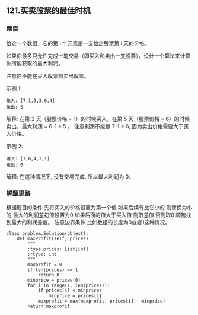 ## 121.买卖股票的最佳时机

### 题目

给定一个数组，它的第 i 个元素是一支给定股票第 i 天的价格。

如果你最多只允许完成一笔交易（即买入和卖出一支股票），设计一个算法来计算你所能获取的最大利润。

注意你不能在买入股票前卖出股票。

示例 1:

	输入: [7,1,5,3,6,4]
	输出: 5
	
解释: 在第 2 天（股票价格 = 1）的时候买入，在第 5 天（股票价格 = 6）的时候卖出，最大利润 = 6-1 = 5 。
     注意利润不能是 7-1 = 6, 因为卖出价格需要大于买入价格。
     
示例 2:

	输入: [7,6,4,3,1]
	输出: 0

解释: 在这种情况下, 没有交易完成, 所以最大利润为 0。


### 解题思路

根据题目的条件 先将买入的价格设置为第一个值 如果后续有比它小的 则替换为小的
最大的利润差初值设置为0 如果后面的值大于买入值 则取差值 否则取0 顺势找到最大的利润差值。
注意边界条件 比如数组的长度为0或者1这种情况。


```
class problem.Solution(object):
    def maxProfit(self, prices):
        """
        :type prices: List[int]
        :rtype: int
        """
        maxprofit = 0
        if len(prices) <= 1:
            return 0
        minprice = prices[0]
        for i in range(1, len(prices)):
            if prices[i] < minprice:
                minprice = prices[i]
            maxprofit = max(maxprofit, prices[i] - minprice)
        return maxprofit
```
